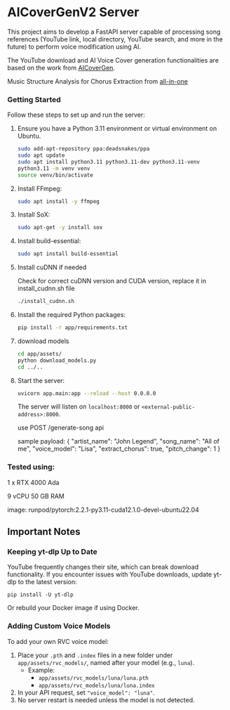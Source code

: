 # AICoverGenV2 Server
This project aims to develop a FastAPI server capable of processing song references (YouTube link, local directory, YouTube search, and more in the future) to perform voice modification using AI.

The YouTube download and AI Voice Cover generation functionalities are based on the work from [AICoverGen](https://github.com/SociallyIneptWeeb/AICoverGen).

Music Structure Analysis for Chorus Extraction from [all-in-one](https://github.com/mir-aidj/all-in-one/tree/main)

### Getting Started

Follow these steps to set up and run the server:

1. Ensure you have a Python 3.11 environment or virtual environment on Ubuntu.
    ```sh
    sudo add-apt-repository ppa:deadsnakes/ppa
    sudo apt update
    sudo apt install python3.11 python3.11-dev python3.11-venv
    python3.11 -m venv venv
    source venv/bin/activate
    ```
2. Install FFmpeg:
    ```sh
    sudo apt install -y ffmpeg
    ```
3. Install SoX:
    ```sh
    sudo apt-get -y install sox
    ```
4. Install build-essential:
    ```sh
    sudo apt install build-essential
    ```
5. Install cuDNN if needed
    
    Check for correct cuDNN version and CUDA version, replace it in install_cudnn.sh file
    ```sh
    ./install_cudnn.sh
    ```
6. Install the required Python packages:
    ```sh
    pip install -r app/requirements.txt
    ```

7. download models
    ```sh
    cd app/assets/
    python download_models.py
    cd ../..
    ```
    
8. Start the server:
    ```sh
    uvicorn app.main:app --reload --host 0.0.0.0
    ```

    The server will listen on `localhost:8000` or `<external-public-address>:8000`.

    use POST /generate-song api

    sample payload:
    {
        "artist_name": "John Legend",
        "song_name": "All of me",
        "voice_model": "Lisa",
        "extract_chorus": true,
        "pitch_change": 1
    }


### Tested using:

1 x RTX 4000 Ada

9 vCPU 50 GB RAM

image: runpod/pytorch:2.2.1-py3.11-cuda12.1.0-devel-ubuntu22.04

## Important Notes

### Keeping yt-dlp Up to Date
YouTube frequently changes their site, which can break download functionality. If you encounter issues with YouTube downloads, update yt-dlp to the latest version:

```
pip install -U yt-dlp
```
Or rebuild your Docker image if using Docker.

### Adding Custom Voice Models
To add your own RVC voice model:
1. Place your `.pth` and `.index` files in a new folder under `app/assets/rvc_models/`, named after your model (e.g., `luna`).
   - Example:
     - `app/assets/rvc_models/luna/luna.pth`
     - `app/assets/rvc_models/luna/luna.index`
2. In your API request, set `"voice_model": "luna"`.
3. No server restart is needed unless the model is not detected.